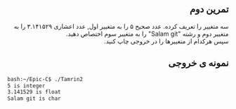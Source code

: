 <div dir="rtl">

## تمرین دوم

سه متغییر را تعریف کرده. عدد صحیح ۵ را به متغییر اول, عدد اعشاری ۳.۱۴۱۵۲۹ را به متغییر دوم و رشته "Salam git" را به متغییر سوم اختصاص دهید. <br />
سپس هرکدام از متغییرها را در خروجی چاپ کنید. <br />



## نمونه ی خروجی

</div>

```bash
bash:~/Epic-C$ ./Tamrin2                                      
5 is integer
3.141529 is float
Salam git is char
```


